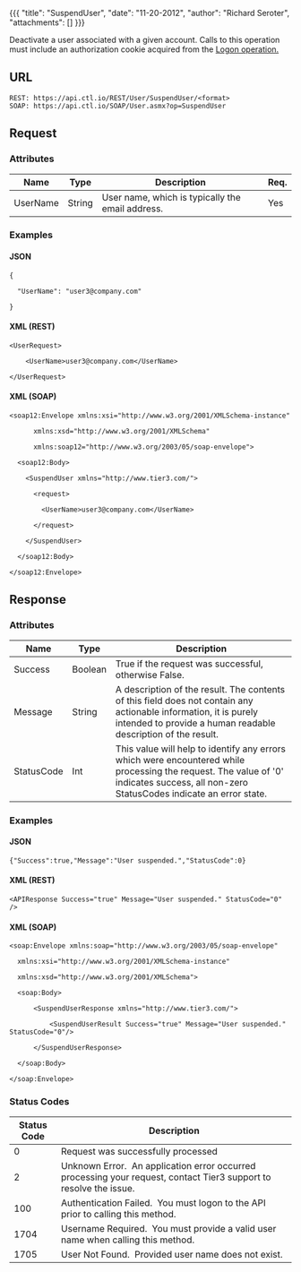 {{{
  "title": "SuspendUser",
  "date": "11-20-2012",
  "author": "Richard Seroter",
  "attachments": []
}}}

Deactivate a user associated with a given account. Calls to this operation must include an authorization cookie acquired from the <a href="/api-docs#authentication-logon">Logon operation.</a>

## URL

    REST: https://api.ctl.io/REST/User/SuspendUser/<format>
    SOAP: https://api.ctl.io/SOAP/User.asmx?op=SuspendUser

## Request

### Attributes

<table>
  <thead>
    <tr>
      <th>Name</th>
      <th>Type</th>
      <th>Description</th>
      <th>Req.</th>
    </tr>
  </thead>
  <tbody>
    <tr>
      <td>UserName</td>
      <td>String</td>
      <td>User name, which is typically the email address.</td>
      <td>Yes</td>
    </tr>
  </tbody>
</table>

### Examples

#### JSON

    {
      
      "UserName": "user3@company.com"

    }


#### XML (REST)

    <UserRequest>

        <UserName>user3@company.com</UserName>

    </UserRequest>

#### XML (SOAP)

    <soap12:Envelope xmlns:xsi="http://www.w3.org/2001/XMLSchema-instance" 

          xmlns:xsd="http://www.w3.org/2001/XMLSchema" 

          xmlns:soap12="http://www.w3.org/2003/05/soap-envelope">

      <soap12:Body>

        <SuspendUser xmlns="http://www.tier3.com/">

          <request>

            <UserName>user3@company.com</UserName>

          </request>

        </SuspendUser>

      </soap12:Body>

    </soap12:Envelope>   

## Response

### Attributes

<table>
  <thead>
    <tr>
      <th>Name</th>
      <th>Type</th>
      <th>Description</th>
    </tr>
  </thead>
  <tbody>
    <tr>
      <td>Success</td>
      <td>Boolean</td>
      <td>True if the request was successful, otherwise False.</td>
    </tr>
    <tr>
      <td>Message</td>
      <td>String</td>
      <td>A description of the result. The contents of this field does not contain any actionable information, it is purely intended to provide a human readable description of the result.</td>
    </tr>
    <tr>
      <td>StatusCode</td>
      <td>Int</td>
      <td>This value will help to identify any errors which were encountered while processing the request. The value of '0' indicates success, all non-zero StatusCodes indicate an error state.</td>
    </tr>
  </tbody>
</table>

### Examples

#### JSON

    {"Success":true,"Message":"User suspended.","StatusCode":0}

#### XML (REST)

    <APIResponse Success="true" Message="User suspended." StatusCode="0" />

#### XML (SOAP)

    <soap:Envelope xmlns:soap="http://www.w3.org/2003/05/soap-envelope" 

      xmlns:xsi="http://www.w3.org/2001/XMLSchema-instance" 

      xmlns:xsd="http://www.w3.org/2001/XMLSchema">

      <soap:Body>

          <SuspendUserResponse xmlns="http://www.tier3.com/">

              <SuspendUserResult Success="true" Message="User suspended." StatusCode="0"/>

          </SuspendUserResponse>

      </soap:Body>

    </soap:Envelope>

### Status Codes

<table>
  <thead>
    <tr>
      <th>Status Code</th>
      <th>Description</th>
    </tr>
  </thead>
  <tbody>
    <tr>
      <td>0</td>
      <td>Request was successfully processed</td>
    </tr>
    <tr>
      <td>2</td>
      <td>Unknown Error. &nbsp;An application error occurred processing your request, contact Tier3 support to resolve the issue.</td>
    </tr>
    <tr>
      <td>100</td>
      <td>Authentication Failed. &nbsp;You must logon to the API prior to calling this method.</td>
    </tr>
    <tr>
      <td>1704</td>
      <td>Username Required. &nbsp;You must provide a valid user name when calling this method.</td>
    </tr>
    <tr>
      <td>1705</td>
      <td>User Not Found. &nbsp;Provided user name does not exist.</td>
    </tr>
  </tbody>
</table>
